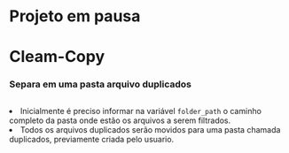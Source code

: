 # Projeto em pausa

# Cleam-Copy
### Separa em uma pasta arquivo duplicados

##

<li>Inicialmente é preciso informar na variável <code>folder_path</code> o caminho completo da pasta onde estão os arquivos a serem filtrados.

<li>Todos os arquivos duplicados serão movidos para uma pasta chamada duplicados, previamente criada pelo usuario.



